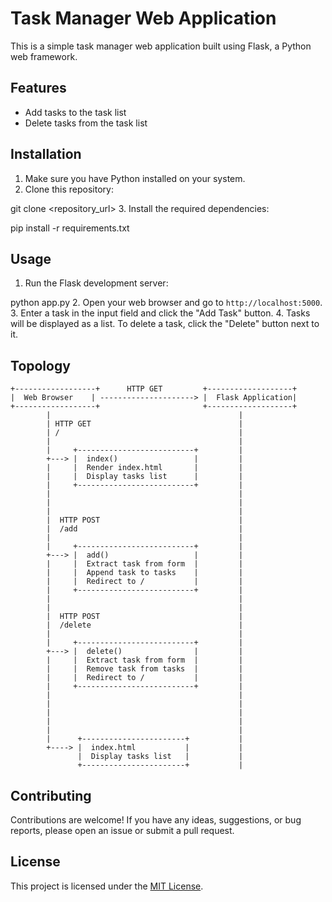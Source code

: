 # Task Manager Web Application

This is a simple task manager web application built using Flask, a Python web framework.

## Features

- Add tasks to the task list
- Delete tasks from the task list

## Installation

1. Make sure you have Python installed on your system.
2. Clone this repository:

git clone <repository_url>
3. Install the required dependencies:


pip install -r requirements.txt
## Usage
1. Run the Flask development server:


python app.py
2. Open your web browser and go to `http://localhost:5000`.
3. Enter a task in the input field and click the "Add Task" button.
4. Tasks will be displayed as a list. To delete a task, click the "Delete" button next to it.

## Topology
```ASCII
+------------------+      HTTP GET         +-------------------+
|  Web Browser    | ---------------------> |  Flask Application|
+------------------+                       +-------------------+
        |                                          |
        | HTTP GET                                 |
        | /                                        |
        |                                          |
        |     +--------------------------+         |
        +---> |  index()                 |         |
        |     |  Render index.html       |         |
        |     |  Display tasks list      |         |
        |     +--------------------------+         |
        |                                          |
        |                                          |
        |                                          |
        |  HTTP POST                               |
        |  /add                                    |
        |                                          |
        |     +--------------------------+         |
        +---> |  add()                   |         |
        |     |  Extract task from form  |         |
        |     |  Append task to tasks    |         |
        |     |  Redirect to /           |         |
        |     +--------------------------+         |
        |                                          |
        |                                          |
        |  HTTP POST                               |
        |  /delete                                 |
        |                                          |
        |     +--------------------------+         |
        +---> |  delete()                |         |
        |     |  Extract task from form  |         |
        |     |  Remove task from tasks  |         |
        |     |  Redirect to /           |         |
        |     +--------------------------+         |
        |                                          |
        |                                          |
        |                                          |
        |                                          |
        |                                          |
        |      +-----------------------+           |
        +----> |  index.html           |           |
               |  Display tasks list   |           |
               +-----------------------+           |

```

## Contributing
Contributions are welcome! If you have any ideas, suggestions, or bug reports, please open an issue or submit a pull request.

## License
This project is licensed under the [MIT License](LICENSE).







